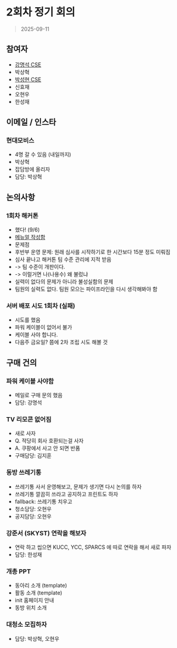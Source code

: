 
# 2회차 정기 회의

> 2025-09-11

## 참여자
- [강명석 CSE](mailto:tomskang@naver.com)  
- 박상혁  
- [박성현 CSE](mailto:)
- 신효재  
- 오현우  
- 한성재  

## 이메일 / 인스타

### 현대모비스
- 4명 갈 수 있음 (내일까지)
- 박상혁
- 잡담방에 올리자
- 담당: 박상혁

## 논의사항

### 1회차 해커톤

- 했다! (9/6)
- [메뉴얼 작성함](https://www.notion.so/2660b946c497808dab30dc210d776f9d)
- 문제점
- 후반부 운영 문제: 원래 심사를 시작하기로 한 시간보다 15분 정도 미뤄짐
- 심사 끝나고 해커톤 팀 수준 관리에 지적 받음
- -> 팀 수준이 개판이다.
- -> 이럴거면 나(나용수) 왜 불렀냐
- 실력이 없다의 문제가 아니라 불성실함의 문제
- 팀원의 실력도 없다. 팀원 모으는 파이프라인을 다시 생각해봐야 함

### 서버 배포 시도 1회차 (실패)

- 시도를 했음
- 파워 케이블이 없어서 불가
- 케이블 사야 합니다.
- 다음주 금요일? 쯤에 2차 조립 시도 해볼 것

## 구매 건의

### 파워 케이블 사야함
- 메일로 구매 문의 했음
- 담당: 강명석

### TV 리모콘 없어짐
- 새로 사자
- Q. 적당히 회사 호환되는걸 사자
- A. 쿠팡에서 사고 안 되면 반품
- 구매담당: 김지훈

### 동방 쓰레기통
- 쓰레기통 사서 운영해보고, 문제가 생기면 다시 논의를 하자
- 쓰레기통 깔끔히 쓰라고 공지하고 프린트도 하자
- fallback: 쓰레기통 치우고
- 청소담당: 오현우
- 공지담당: 오현우

### 강준서 (SKYST) 연락을 해보자
- 연락 하고 씹으면 KUCC, YCC, SPARCS 에 따로 연락을 해서 새로 파자
- 담당: 한성재

### 개총 PPT
- 동아리 소개 (template)
- 활동 소개 (template)
- init 홈페이지 안내
- 동방 위치 소개

### 대청소 모집하자
- 담당: 박상혁, 오현우
